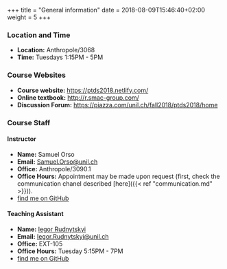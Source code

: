 +++
title = "General information"
date =  2018-08-09T15:46:40+02:00
weight = 5
+++

### Location and Time

- **Location:** Anthropole/3068
- **Time:** Tuesdays 1:15PM - 5PM

### Course Websites

* **Course website:**  <https://ptds2018.netlify.com/>
* **Online textbook:**  <http://r.smac-group.com/>
* **Discussion Forum:** <https://piazza.com/unil.ch/fall2018/ptds2018/home>

### Course Staff

#### Instructor

- **Name:** Samuel Orso
- **Email:** [Samuel.Orso@unil.ch](mailto:Samuel.Orso@unil.ch)
- **Office:** Anthropole/3090.1
- **Office Hours:** Appointment may be made upon request (first, check the communication chanel described [here]({{< ref "communication.md" >}})).
- <i class='fa fa-fw fa-github'></i> [find me on GitHub](https://github.com/samorso)

#### Teaching Assistant 

- **Name:** [Iegor Rudnytskyi](http://hec.unil.ch/hec/recherche/fiche?pnom=irudnytskyi&dyn_lang=en)
- **Email:** [Iegor.Rudnytskyi@unil.ch](mailto:Iegor.Rudnytskyi@unil.ch)
- **Office:** EXT-105
- **Office Hours:** Tuesday 5:15PM - 7PM  
- <i class='fa fa-fw fa-github'></i> [find me on GitHub](https://github.com/irudnyts)